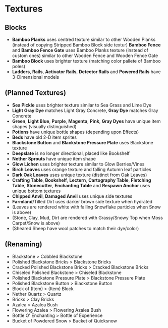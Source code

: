 # Textures
## Blocks

- **Bamboo Planks** uses centred texture similar to other Wooden Planks (instead of copying Stripped Bamboo Block side textur)
 **Bamboo Fence** and **Bamboo Fence Gate** uses Bamboo Planks texture (instead of custom ones) similar to other Wooden Fence and Wooden Fence Gate
- **Bamboo Block** uses brighter texture (matching color pallete of Bamboo poles)
- **Ladders**, **Rails**, **Activator Rails**, **Detector Rails** and **Powered Rails** have 3-Dimensional models

## (Planned Textures)

- **Sea Pickle** uses brighter texture similar to Sea Grass and Lime Dye
- **Light Gray Dye** matches Light Gray Concrete, **Gray Dye** matches Gray Concrete
- **Green**, **Light Blue**, **Purple**, **Magenta**, **Pink**, **Gray Dyes** have unique item shapes (visually distinguished)
- **Potions** have unique bottle shapes (depending upon Effects)
- **Beds** have old 2-D item sprites
- **Blackstone Button** and **Blackstone Pressure Plate** uses Blackstone texture
- **Deepslate** is no longer directional, placed like Bookshelf
- **Nether Sprouts** have unique item shape
- **Glow Lichen** uses brighter texture similar to Glow Berries/Vines
- **Birch Leaves** uses orange texture and falling Autumn leaf particles
- **Dark Oak Leaves** uses unique texture (distinct from Oak Leaves)
- **Crafting Table**, **Bookshelf**, **Lectern**, **Cartography Table**, **Fletching Table**, **Stonecutter**, **Enchanting Table** and **Respawn Anchor** uses unique bottom textures
- **Chipped Anvil**, **Damaged Anvil** uses unique side textures
- **Farmland**/Tilled Dirt uses darker brown side texture when hydrated
- (Leaves are rendered white with falling Snowflake particles when Snow is above)
- (Stone, Clay, Mud, Dirt are rendered with Grassy/Snowy Top when Moss Carpet/Snow is above)
- (Sheared Sheep have wool patches to match their dye/color)

## (Renaming)
- Blackstone > Cobbled Blackstone
- Polished Blackstone Bricks > Blackstone Bricks
- Cracked Polished Blackstone Bricks > Cracked Blackstone Bricks
- Chiseled Polished Blackstone > Chiseled Blackstone
- Polished Blackstone Pressure Plate > Blackstone Pressure Plate 
- Polished Blackstone Button > Blackstone Button
- Block of (Item) > (Item) Block
- Nether Quartz > Quartz
- Bricks > Clay Bricks
- Azalea > Azalea Bush
- Flowering Azalea > Flowering Azalea Bush
- Bottle O' Enchanting > Bottle of Experience
- Bucket of Powdered Snow > Bucket of Quicksnow